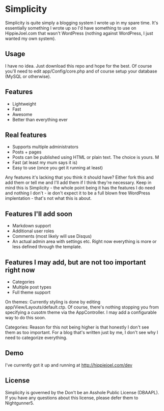 Simplicity
==========
Simplicity is quite simply a blogging system I wrote up in my spare time. It's essentially something I wrote up so I'd have something to use on HippieJoel.com that wasn't WordPress (nothing against WordPress, I just wanted my own system).

Usage
-----
I have no idea. Just download this repo and hope for the best. Of course you'll need to edit app/Config/core.php and of course setup your database (MySQL or otherwise).

Features
-------
+ Lightweight
+ Fast
+ Awesome
+ Better than everything ever

Real features
-------------
+ Supports multiple administrators
+ Posts + pages
+ Posts can be published using HTML or plain text. The choice is yours. M
+ Fast (at least my mum says it is)
+ Easy to use (once you get it running at least)

Any features it's lacking that you think it should have? Either fork this and add them or tell me and I'll add them if I think they're necessary. Keep in mind this is Simplicity - the whole point being it has the features I do need and nothing I don't - ie don't expect it to be a full blown free WordPress implentation - that's not what this is about. 

Features I'll add soon
-----------------------
+ Markdown support
+ Additional user roles
+ Comments (most likely will use Disqus)
+ An actual admin area with settings etc. Right now everything is more or less defined through the template.

Features I may add, but are not too important right now
-------------------------------------------------------
+ Categories
+ Multiple post types
+ Full theme support

On themes: Currently styling is done by editing app/View/Layouts/default.ctp. Of course, there's nothing stopping you from specifying a cusotm theme via the AppController. I may add a configurable way to do this soon. 

Categories: Reason for this not being higher is that honestly I don't see them as too important. For a blog that's written just by me, I don't see why I need to categorize everything. 

Demo
----
I've currently got it up and running at http://hippiejoel.com/dev 

License
-------
Simplicity is governed by the Don't be an Asshole Public License (DBAAPL). If you have any questions about this license, please defer them to Nightgunner5.

